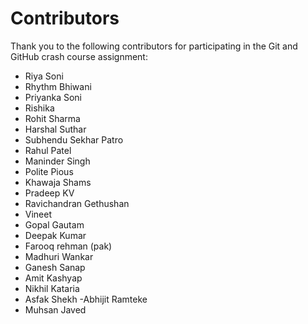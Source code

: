 # Contributors

Thank you to the following contributors for participating in the Git and GitHub crash course assignment:

- Riya Soni
- Rhythm Bhiwani
- Priyanka Soni
- Rishika
- Rohit Sharma
- Harshal Suthar
- Subhendu Sekhar Patro
- Rahul Patel
- Maninder Singh
- Polite Pious
- Khawaja Shams
- Pradeep KV
- Ravichandran Gethushan
- Vineet
- Gopal Gautam
- Deepak Kumar
- Farooq rehman (pak)
- Madhuri Wankar
- Ganesh Sanap
- Amit Kashyap
- Nikhil Kataria
- Asfak Shekh
-Abhijit Ramteke
- Muhsan Javed
